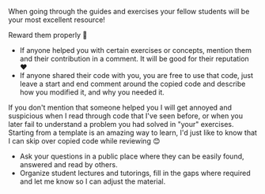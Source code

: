 When going through the guides and exercises your fellow students will be your most excellent resource!

Reward them properly 🍻

* If anyone helped you with certain exercises or concepts, mention them and their contribution in a
  comment. It will be good for their reputation ❤️
* If anyone shared their code with you, you are free to use that code, just leave a start and end
  comment around the copied code and describe how you modified it, and why you needed it.

If you don't mention that someone helped you I will get annoyed and suspicious when I read through code
that I've seen before, or when you later fail to understand a problem you had solved in "your" exercises.
Starting from a template is an amazing way to learn, I'd just like to know that I can skip over copied
code while reviewing 😊

* Ask your questions in a public place where they can be easily found, answered and read by others.
* Organize student lectures and tutorings, fill in the gaps where required and let me know so I can
  adjust the material.
